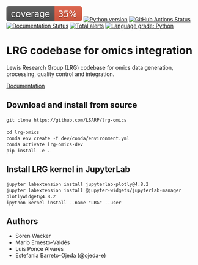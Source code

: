 ![](images/coverage.svg)
[![Python version](https://img.shields.io/badge/Python-3.8-blue?style=plastic)](https://www.python.org/)
[![GitHub Actions Status](https://github.com/LSARP/lrg-omics/actions/workflows/python-package.yml/badge.svg?branch=develop)](https://github.com/LSARP/lrg-omics/actions/?query=workflow)
[![Documentation Status](https://readthedocs.org/projects/lrg-omics/badge?/?version=stable)](https://lsarp.github.io/lrg-omics/?badge=stable)
[![Total alerts](https://img.shields.io/lgtm/alerts/g/LewisResearchGroup/lrg-omics.svg?logo=lgtm&logoWidth=18)](https://lgtm.com/projects/g/LewisResearchGroup/lrg-omics/alerts/)
[![Language grade: Python](https://img.shields.io/lgtm/grade/python/g/LewisResearchGroup/lrg-omics.svg?logo=lgtm&logoWidth=18)](https://lgtm.com/projects/g/LewisResearchGroup/lrg-omics/context:python)

# LRG codebase for omics integration 

Lewis Research Group (LRG) codebase for omics data generation, processing, quality control and integration. 


 [Documentation](https://LSARP.github.io/lrg-omics/)



##  Download and install from source

    git clone https://github.com/LSARP/lrg-omics
    
    cd lrg-omics
    conda env create -f dev/conda/environment.yml
    conda activate lrg-omics-dev
    pip install -e .


## Install LRG kernel in JupyterLab

    jupyter labextension install jupyterlab-plotly@4.8.2
    jupyter labextension install @jupyter-widgets/jupyterlab-manager plotlywidget@4.8.2
    ipython kernel install --name "LRG" --user


## Authors

- Soren Wacker
- Mario Ernesto-Valdés
- Luis Ponce Alvares
- Estefania Barreto-Ojeda (@ojeda-e)
